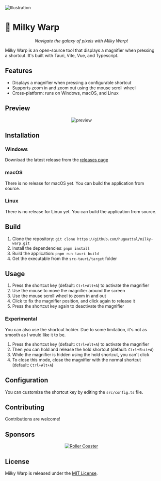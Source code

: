 
<img src="https://user-images.githubusercontent.com/4563971/236621147-67ce1cb8-64f2-4960-b28e-fa49e0f04444.png" alt="Illustration" />


# 🌌 Milky Warp

<p align="center"><i>Navigate the galaxy of pixels with Milky Warp!</i></p>

Milky Warp is an open-source tool that displays a magnifier when pressing a shortcut. It's built with Tauri, Vite, Vue, and Typescript.

## Features

- Displays a magnifier when pressing a configurable shortcut
- Supports zoom in and zoom out using the mouse scroll wheel
- Cross-platform: runs on Windows, macOS, and Linux

## Preview

<p align="center"><img src="https://user-images.githubusercontent.com/4563971/236351314-0082007d-e740-47b3-8505-7e79fec0b653.gif" alt="preview"></p>

## Installation

### Windows
Download the latest release from the [releases page](https://github.com/hugoattal/milky-warp/releases)

### macOS
There is no release for macOS yet. You can build the application from source.

### Linux
There is no release for Linux yet. You can build the application from source.

## Build

1. Clone the repository: `git clone https://github.com/hugoattal/milky-warp.git`
2. Install the dependencies: `pnpm install`
3. Build the application: `pnpm run tauri build`
4. Get the executable from the `src-tauri/target` folder

## Usage

1. Press the shortcut key (default: `Ctrl+Alt+A`) to activate the magnifier
2. Use the mouse to move the magnifier around the screen
3. Use the mouse scroll wheel to zoom in and out
4. Click to fix the magnifier position, and click again to release it
5. Press the shortcut key again to deactivate the magnifier

### Experimental

You can also use the shortcut holder. Due to some limitation, it's not as smooth as I would like it to be.
1. Press the shortcut key (default: `Ctrl+Alt+A`) to activate the magnifier
2. Then you can hold and release the hold shortcut (default: `Ctrl+Shit+A`)
3. While the magnifier is hidden using the hold shortcut, you can't click
4. To close this mode, close the magnifier with the normal shortcut (default: `Ctrl+Alt+A`)

## Configuration

You can customize the shortcut key by editing the `src/config.ts` file.

## Contributing

Contributions are welcome!

## Sponsors

<p align="center"><a href="https://roller-coaster.app" target="_blank"><img src="https://user-images.githubusercontent.com/4563971/236619928-46934468-1ba1-4529-b32a-203d6725b62d.png" alt="Roller Coaster"/></a></p>

## License

Milky Warp is released under the [MIT License](LICENSE).
